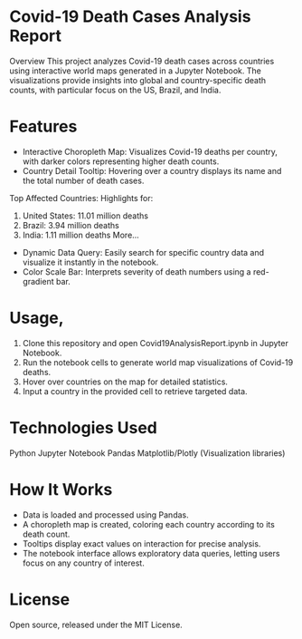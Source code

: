 # Covid-19 Death Cases Analysis Report
Overview
This project analyzes Covid-19 death cases across countries using interactive world maps generated in a Jupyter Notebook. The visualizations provide insights into global and country-specific death counts, with particular focus on the US, Brazil, and India.

# Features
- Interactive Choropleth Map: Visualizes Covid-19 deaths per country, with darker colors representing higher death counts.
- Country Detail Tooltip: Hovering over a country displays its name and the total number of death cases.

Top Affected Countries: Highlights for:
1. United States: 11.01 million deaths
2. Brazil: 3.94 million deaths
3. India: 1.11 million deaths
More...

- Dynamic Data Query: Easily search for specific country data and visualize it instantly in the notebook.
- Color Scale Bar: Interprets severity of death numbers using a red-gradient bar.

# Usage,
1. Clone this repository and open Covid19AnalysisReport.ipynb in Jupyter Notebook.
2. Run the notebook cells to generate world map visualizations of Covid-19 deaths.
3. Hover over countries on the map for detailed statistics.
4. Input a country in the provided cell to retrieve targeted data.

# Technologies Used
Python
Jupyter Notebook
Pandas
Matplotlib/Plotly (Visualization libraries)

# How It Works
- Data is loaded and processed using Pandas.
- A choropleth map is created, coloring each country according to its death count.
- Tooltips display exact values on interaction for precise analysis.
- The notebook interface allows exploratory data queries, letting users focus on any country of interest.

# License
Open source, released under the MIT License.
